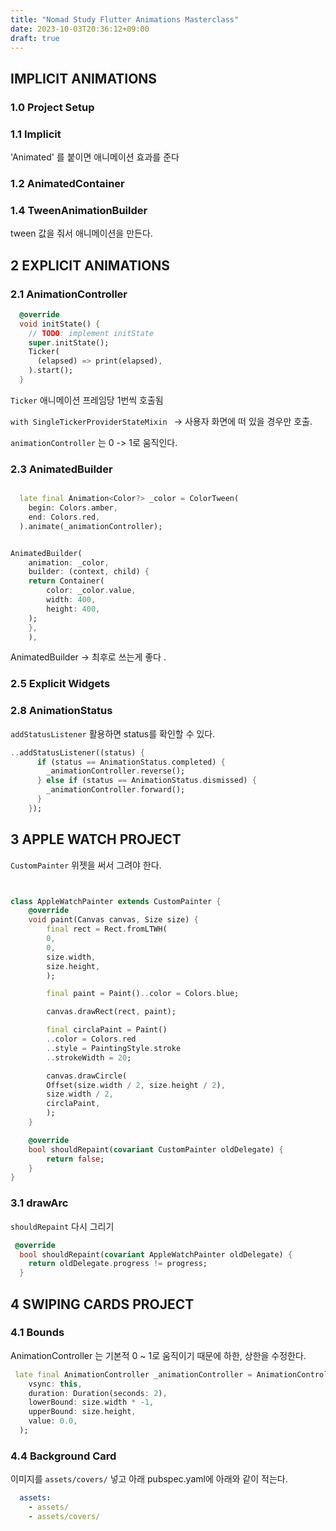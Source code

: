 ```yaml
---
title: "Nomad Study Flutter Animations Masterclass"
date: 2023-10-03T20:36:12+09:00
draft: true
---
```


## IMPLICIT ANIMATIONS

### 1.0 Project Setup

### 1.1 Implicit

'Animated' 를 붙이면 애니메이션 효과를 준다 

### 1.2 AnimatedContainer

### 1.4 TweenAnimationBuilder

tween 값을 줘서 애니메이션을 만든다. 


## 2 EXPLICIT ANIMATIONS

### 2.1 AnimationController 

```dart
  @override
  void initState() {
    // TODO: implement initState
    super.initState();
    Ticker(
      (elapsed) => print(elapsed),
    ).start();
  }
```

`Ticker` 애니메이션 프레임당 1번씩 호출됨

`with SingleTickerProviderStateMixin ` -> 사용자 화면에 떠 있을 경우만 호출. 

`animationController` 는 0 -> 1로 움직인다. 

### 2.3 AnimatedBuilder

```dart

  late final Animation<Color?> _color = ColorTween(
    begin: Colors.amber,
    end: Colors.red,
  ).animate(_animationController);


AnimatedBuilder(
    animation: _color,
    builder: (context, child) {
    return Container(
        color: _color.value,
        width: 400,
        height: 400,
    );
    },
    ),
```

AnimatedBuilder -> 최후로 쓰는게 좋다 .

### 2.5 Explicit Widgets 

### 2.8 AnimationStatus 


`addStatusListener` 활용하면 status를 확인할 수 있다. 

```dart
..addStatusListener((status) {
      if (status == AnimationStatus.completed) {
        _animationController.reverse();
      } else if (status == AnimationStatus.dismissed) {
        _animationController.forward();
      }
    });
```

## 3 APPLE WATCH PROJECT 

`CustomPainter` 위젯을 써서 그려야 한다. 

```dart


class AppleWatchPainter extends CustomPainter {
    @override
    void paint(Canvas canvas, Size size) {
        final rect = Rect.fromLTWH(
        0,
        0,
        size.width,
        size.height,
        );

        final paint = Paint()..color = Colors.blue;

        canvas.drawRect(rect, paint);

        final circlaPaint = Paint()
        ..color = Colors.red
        ..style = PaintingStyle.stroke
        ..strokeWidth = 20;

        canvas.drawCircle(
        Offset(size.width / 2, size.height / 2),
        size.width / 2,
        circlaPaint,
        );
    }

    @override
    bool shouldRepaint(covariant CustomPainter oldDelegate) {
        return false;
    }
}

```

### 3.1 drawArc

`shouldRepaint` 다시 그리기 

```dart
 @override
  bool shouldRepaint(covariant AppleWatchPainter oldDelegate) {
    return oldDelegate.progress != progress;
  }
```


## 4 SWIPING CARDS PROJECT 

### 4.1 Bounds

AnimationController 는 기본적 0 ~ 1로 움직이기 때문에 하한, 상한을 수정한다. 

```dart 
 late final AnimationController _animationController = AnimationController(
    vsync: this,
    duration: Duration(seconds: 2),
    lowerBound: size.width * -1,
    upperBound: size.height,
    value: 0.0,
  );

```

### 4.4 Background Card
이미지를 `assets/covers/` 넣고 아래 pubspec.yaml에 아래와 같이 적는다. 

```yaml
  assets:
    - assets/
    - assets/covers/
```